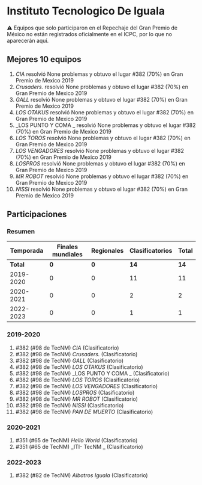 # Instituto Tecnologico De Iguala

:warning: Equipos que solo participaron en el Repechaje del Gran Premio de México no están registrados oficialmente en el ICPC, por lo que no aparecerán aquí.

## Mejores 10 equipos

1. _CIA_ resolvió None problemas y obtuvo el lugar #382 (70%) en Gran Premio de Mexico 2019
1. _Crusaders._ resolvió None problemas y obtuvo el lugar #382 (70%) en Gran Premio de Mexico 2019
1. _GALL_ resolvió None problemas y obtuvo el lugar #382 (70%) en Gran Premio de Mexico 2019
1. _LOS OTAKUS_ resolvió None problemas y obtuvo el lugar #382 (70%) en Gran Premio de Mexico 2019
1. _LOS PUNTO Y COMA _ resolvió None problemas y obtuvo el lugar #382 (70%) en Gran Premio de Mexico 2019
1. _LOS TOROS_ resolvió None problemas y obtuvo el lugar #382 (70%) en Gran Premio de Mexico 2019
1. _LOS VENGADORES_ resolvió None problemas y obtuvo el lugar #382 (70%) en Gran Premio de Mexico 2019
1. _LOSPROS_ resolvió None problemas y obtuvo el lugar #382 (70%) en Gran Premio de Mexico 2019
1. _MR ROBOT_ resolvió None problemas y obtuvo el lugar #382 (70%) en Gran Premio de Mexico 2019
1. _NISSI_ resolvió None problemas y obtuvo el lugar #382 (70%) en Gran Premio de Mexico 2019

## Participaciones

### Resumen

| Temporada | Finales mundiales | Regionales | Clasificatorios | Total |
| --- | --- | --- | --- | --- |
| **Total** | **0** | **0** | **14** | **14** |
| 2019-2020 | 0 | 0 | 11 | 11 |
| 2020-2021 | 0 | 0 | 2 | 2 |
| 2022-2023 | 0 | 0 | 1 | 1 |

### 2019-2020

1. #382 (#98 de TecNM) _CIA_ (Clasificatorio)
1. #382 (#98 de TecNM) _Crusaders._ (Clasificatorio)
1. #382 (#98 de TecNM) _GALL_ (Clasificatorio)
1. #382 (#98 de TecNM) _LOS OTAKUS_ (Clasificatorio)
1. #382 (#98 de TecNM) _LOS PUNTO Y COMA _ (Clasificatorio)
1. #382 (#98 de TecNM) _LOS TOROS_ (Clasificatorio)
1. #382 (#98 de TecNM) _LOS VENGADORES_ (Clasificatorio)
1. #382 (#98 de TecNM) _LOSPROS_ (Clasificatorio)
1. #382 (#98 de TecNM) _MR ROBOT_ (Clasificatorio)
1. #382 (#98 de TecNM) _NISSI_ (Clasificatorio)
1. #382 (#98 de TecNM) _PAN DE MUERTO_ (Clasificatorio)

### 2020-2021

1. #351 (#65 de TecNM) _Hello World_ (Clasificatorio)
1. #351 (#65 de TecNM) _ITI- TecNM _ (Clasificatorio)

### 2022-2023

1. #382 (#82 de TecNM) _Albatros Iguala_ (Clasificatorio)



